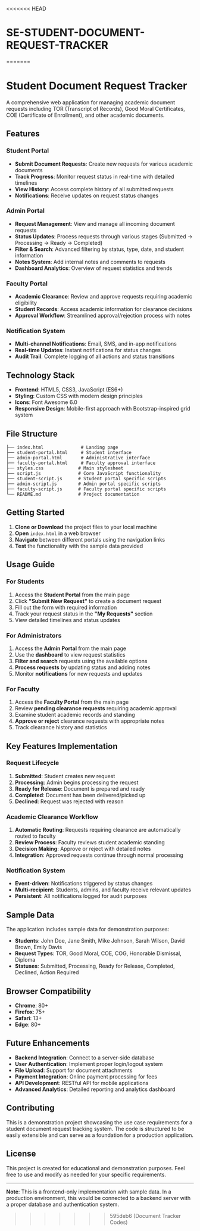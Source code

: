 <<<<<<< HEAD
# SE-STUDENT-DOCUMENT-REQUEST-TRACKER
=======
# Student Document Request Tracker

A comprehensive web application for managing academic document requests including TOR (Transcript of Records), Good Moral Certificates, COE (Certificate of Enrollment), and other academic documents.

## Features

### Student Portal
- **Submit Document Requests**: Create new requests for various academic documents
- **Track Progress**: Monitor request status in real-time with detailed timelines
- **View History**: Access complete history of all submitted requests
- **Notifications**: Receive updates on request status changes

### Admin Portal
- **Request Management**: View and manage all incoming document requests
- **Status Updates**: Process requests through various stages (Submitted → Processing → Ready → Completed)
- **Filter & Search**: Advanced filtering by status, type, date, and student information
- **Notes System**: Add internal notes and comments to requests
- **Dashboard Analytics**: Overview of request statistics and trends

### Faculty Portal
- **Academic Clearance**: Review and approve requests requiring academic eligibility
- **Student Records**: Access academic information for clearance decisions
- **Approval Workflow**: Streamlined approval/rejection process with notes

### Notification System
- **Multi-channel Notifications**: Email, SMS, and in-app notifications
- **Real-time Updates**: Instant notifications for status changes
- **Audit Trail**: Complete logging of all actions and status transitions

## Technology Stack

- **Frontend**: HTML5, CSS3, JavaScript (ES6+)
- **Styling**: Custom CSS with modern design principles
- **Icons**: Font Awesome 6.0
- **Responsive Design**: Mobile-first approach with Bootstrap-inspired grid system

## File Structure

```
├── index.html              # Landing page
├── student-portal.html     # Student interface
├── admin-portal.html       # Administrative interface
├── faculty-portal.html     # Faculty approval interface
├── styles.css             # Main stylesheet
├── script.js              # Core JavaScript functionality
├── student-script.js      # Student portal specific scripts
├── admin-script.js        # Admin portal specific scripts
├── faculty-script.js      # Faculty portal specific scripts
└── README.md              # Project documentation
```

## Getting Started

1. **Clone or Download** the project files to your local machine
2. **Open** `index.html` in a web browser
3. **Navigate** between different portals using the navigation links
4. **Test** the functionality with the sample data provided

## Usage Guide

### For Students
1. Access the **Student Portal** from the main page
2. Click **"Submit New Request"** to create a document request
3. Fill out the form with required information
4. Track your request status in the **"My Requests"** section
5. View detailed timelines and status updates

### For Administrators
1. Access the **Admin Portal** from the main page
2. Use the **dashboard** to view request statistics
3. **Filter and search** requests using the available options
4. **Process requests** by updating status and adding notes
5. Monitor **notifications** for new requests and updates

### For Faculty
1. Access the **Faculty Portal** from the main page
2. Review **pending clearance requests** requiring academic approval
3. Examine student academic records and standing
4. **Approve or reject** clearance requests with appropriate notes
5. Track clearance history and statistics

## Key Features Implementation

### Request Lifecycle
1. **Submitted**: Student creates new request
2. **Processing**: Admin begins processing the request
3. **Ready for Release**: Document is prepared and ready
4. **Completed**: Document has been delivered/picked up
5. **Declined**: Request was rejected with reason

### Academic Clearance Workflow
1. **Automatic Routing**: Requests requiring clearance are automatically routed to faculty
2. **Review Process**: Faculty reviews student academic standing
3. **Decision Making**: Approve or reject with detailed notes
4. **Integration**: Approved requests continue through normal processing

### Notification System
- **Event-driven**: Notifications triggered by status changes
- **Multi-recipient**: Students, admins, and faculty receive relevant updates
- **Persistent**: All notifications logged for audit purposes

## Sample Data

The application includes sample data for demonstration purposes:
- **Students**: John Doe, Jane Smith, Mike Johnson, Sarah Wilson, David Brown, Emily Davis
- **Request Types**: TOR, Good Moral, COE, COG, Honorable Dismissal, Diploma
- **Statuses**: Submitted, Processing, Ready for Release, Completed, Declined, Action Required

## Browser Compatibility

- **Chrome**: 80+
- **Firefox**: 75+
- **Safari**: 13+
- **Edge**: 80+

## Future Enhancements

- **Backend Integration**: Connect to a server-side database
- **User Authentication**: Implement proper login/logout system
- **File Upload**: Support for document attachments
- **Payment Integration**: Online payment processing for fees
- **API Development**: RESTful API for mobile applications
- **Advanced Analytics**: Detailed reporting and analytics dashboard

## Contributing

This is a demonstration project showcasing the use case requirements for a student document request tracking system. The code is structured to be easily extensible and can serve as a foundation for a production application.

## License

This project is created for educational and demonstration purposes. Feel free to use and modify as needed for your specific requirements.

---

**Note**: This is a frontend-only implementation with sample data. In a production environment, this would be connected to a backend server with a proper database and authentication system.
>>>>>>> 595deb6 (Document Tracker Codes)
